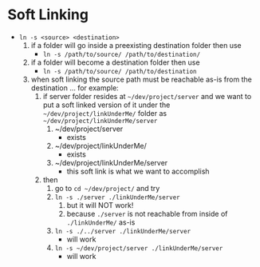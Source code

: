 # Soft Linking

* `ln -s <source> <destination>`
  1. if a folder will go inside a preexisting destination folder then use
     * `ln -s /path/to/source/ /path/to/destination/`
  2. if a folder will become a destination folder then use
     * `ln -s /path/to/source/ /path/to/destination`
  3. when soft linking the source path must be reachable as-is from the destination ... for example:
     1. if server folder resides at `~/dev/project/server` and we want to put a soft linked version of it under the `~/dev/project/linkUnderMe/` folder as `~/dev/project/linkUnderMe/server`
        1. ~/dev/project/server
           * exists
        2. ~/dev/project/linkUnderMe/
           * exists
        3. ~/dev/project/linkUnderMe/server
           * this soft link is what we want to accomplish
     2. then
        1. go to `cd ~/dev/project/` and try
        2. `ln -s ./server ./linkUnderMe/server`
           1. but it will NOT work!
           2. because `./server` is not reachable from inside of `./linkUnderMe/` as-is
        3. `ln -s ./../server ./linkUnderMe/server`
           * will work
        4. `ln -s ~/dev/project/server ./linkUnderMe/server`
           * will work

